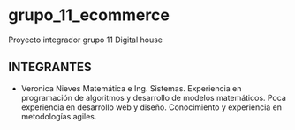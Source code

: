 # grupo_11_ecommerce
Proyecto integrador grupo 11 Digital house

## INTEGRANTES
- Veronica Nieves 
Matemática e Ing. Sistemas. Experiencia en programación de algoritmos y desarrollo de modelos matemáticos. Poca experiencia en desarrollo web y diseño. Conocimiento y experiencia en metodologías agiles.
